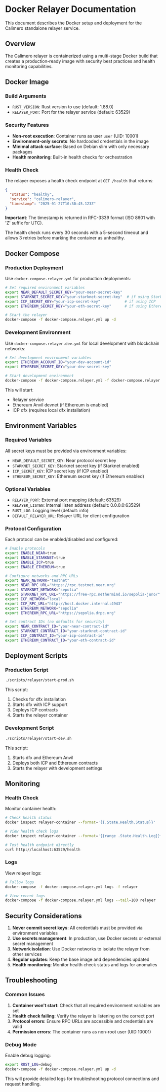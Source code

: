 # Docker Relayer Documentation

This document describes the Docker setup and deployment for the Calimero standalone relayer service.

## Overview

The Calimero relayer is containerized using a multi-stage Docker build that creates a production-ready image with security best practices and health monitoring capabilities.

## Docker Image

### Build Arguments

- `RUST_VERSION`: Rust version to use (default: 1.88.0)
- `RELAYER_PORT`: Port for the relayer service (default: 63529)

### Security Features

- **Non-root execution**: Container runs as user `user` (UID: 10001)
- **Environment-only secrets**: No hardcoded credentials in the image
- **Minimal attack surface**: Based on Debian slim with only necessary packages
- **Health monitoring**: Built-in health checks for orchestration

### Health Check

The relayer exposes a health check endpoint at `GET /health` that returns:

```json
{
  "status": "healthy",
  "service": "calimero-relayer", 
  "timestamp": "2025-01-27T10:30:45.123Z"
}
```

**Important**: The timestamp is returned in RFC-3339 format (ISO 8601 with 'Z' suffix for UTC).

The health check runs every 30 seconds with a 5-second timeout and allows 3 retries before marking the container as unhealthy.

## Docker Compose

### Production Deployment

Use `docker-compose.relayer.yml` for production deployments:

```bash
# Set required environment variables
export NEAR_DEFAULT_SECRET_KEY="your-near-secret-key"
export STARKNET_SECRET_KEY="your-starknet-secret-key"  # if using Starknet
export ICP_SECRET_KEY="your-icp-secret-key"           # if using ICP
export ETHEREUM_SECRET_KEY="your-eth-secret-key"      # if using Ethereum

# Start the relayer
docker-compose -f docker-compose.relayer.yml up -d
```

### Development Environment

Use `docker-compose.relayer.dev.yml` for local development with blockchain networks:

```bash
# Set development environment variables
export ETHEREUM_ACCOUNT_ID="your-dev-account-id"
export ETHEREUM_SECRET_KEY="your-dev-secret-key"

# Start development environment
docker-compose -f docker-compose.relayer.yml -f docker-compose.relayer.dev.yml up -d
```

This will start:
- Relayer service
- Ethereum Anvil devnet (if Ethereum is enabled)
- ICP dfx (requires local dfx installation)

## Environment Variables

### Required Variables

All secret keys must be provided via environment variables:

- `NEAR_DEFAULT_SECRET_KEY`: Near protocol secret key
- `STARKNET_SECRET_KEY`: Starknet secret key (if Starknet enabled)
- `ICP_SECRET_KEY`: ICP secret key (if ICP enabled)  
- `ETHEREUM_SECRET_KEY`: Ethereum secret key (if Ethereum enabled)

### Optional Variables

- `RELAYER_PORT`: External port mapping (default: 63529)
- `RELAYER_LISTEN`: Internal listen address (default: 0.0.0.0:63529)
- `RUST_LOG`: Logging level (default: info)
- `DEFAULT_RELAYER_URL`: Relayer URL for client configuration

### Protocol Configuration

Each protocol can be enabled/disabled and configured:

```bash
# Enable protocols
export ENABLE_NEAR=true
export ENABLE_STARKNET=true
export ENABLE_ICP=true
export ENABLE_ETHEREUM=true

# Configure networks and RPC URLs
export NEAR_NETWORK="testnet"
export NEAR_RPC_URL="https://rpc.testnet.near.org"
export STARKNET_NETWORK="sepolia"
export STARKNET_RPC_URL="https://free-rpc.nethermind.io/sepolia-juno/"
export ICP_NETWORK="local"
export ICP_RPC_URL="http://host.docker.internal:4943"
export ETHEREUM_NETWORK="sepolia"
export ETHEREUM_RPC_URL="https://sepolia.drpc.org"

# Set contract IDs (no defaults for security)
export NEAR_CONTRACT_ID="your-near-contract-id"
export STARKNET_CONTRACT_ID="your-starknet-contract-id"
export ICP_CONTRACT_ID="your-icp-contract-id"
export ETHEREUM_CONTRACT_ID="your-eth-contract-id"
```

## Deployment Scripts

### Production Script

```bash
./scripts/relayer/start-prod.sh
```

This script:
1. Checks for dfx installation
2. Starts dfx with ICP support
3. Deploys ICP contracts
4. Starts the relayer container

### Development Script

```bash
./scripts/relayer/start-dev.sh
```

This script:
1. Starts dfx and Ethereum Anvil
2. Deploys both ICP and Ethereum contracts
3. Starts the relayer with development settings

## Monitoring

### Health Check

Monitor container health:

```bash
# Check health status
docker inspect relayer-container --format='{{.State.Health.Status}}'

# View health check logs
docker inspect relayer-container --format='{{range .State.Health.Log}}{{.Output}}{{end}}'

# Test health endpoint directly
curl http://localhost:63529/health
```

### Logs

View relayer logs:

```bash
# Follow logs
docker-compose -f docker-compose.relayer.yml logs -f relayer

# View recent logs
docker-compose -f docker-compose.relayer.yml logs --tail=100 relayer
```

## Security Considerations

1. **Never commit secret keys**: All credentials must be provided via environment variables
2. **Use secrets management**: In production, use Docker secrets or external secret management
3. **Network isolation**: Use Docker networks to isolate the relayer from other services
4. **Regular updates**: Keep the base image and dependencies updated
5. **Health monitoring**: Monitor health check status and logs for anomalies

## Troubleshooting

### Common Issues

1. **Container won't start**: Check that all required environment variables are set
2. **Health check failing**: Verify the relayer is listening on the correct port
3. **Protocol errors**: Ensure RPC URLs are accessible and credentials are valid
4. **Permission errors**: The container runs as non-root user (UID 10001)

### Debug Mode

Enable debug logging:

```bash
export RUST_LOG=debug
docker-compose -f docker-compose.relayer.yml up -d
```

This will provide detailed logs for troubleshooting protocol connections and request handling.
